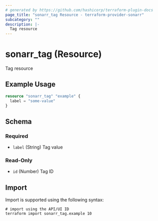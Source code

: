 ```yaml
---
# generated by https://github.com/hashicorp/terraform-plugin-docs
page_title: "sonarr_tag Resource - terraform-provider-sonarr"
subcategory: ""
description: |-
  Tag resource
---
```


# sonarr_tag (Resource)

Tag resource

## Example Usage

```terraform
resource "sonarr_tag" "example" {
  label = "some-value"
}
```

<!-- schema generated by tfplugindocs -->
## Schema

### Required

- `label` (String) Tag value

### Read-Only

- `id` (Number) Tag ID

## Import

Import is supported using the following syntax:

```shell
# import using the API/UI ID
terraform import sonarr_tag.example 10
```

